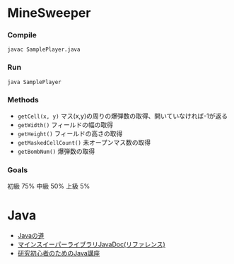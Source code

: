 # MineSweeper

### Compile

```
javac SamplePlayer.java
```

### Run

```
java SamplePlayer
```

### Methods
- `getCell(x, y)` マス(x,y)の周りの爆弾数の取得、開いていなければ-1が返る
- `getWidth()` フィールドの幅の取得
- `getHeight()` フィールドの高さの取得
- `getMaskedCellCount()` 未オープンマス数の取得
- `getBombNum()` 爆弾数の取得

### Goals
初級 75%
中級 50%
上級 5%

# Java

- [Javaの道](http://www.javaroad.jp/)
- [マインスイーパーライブラリJavaDoc(リファレンス)](http://syrinx.q.t.u-tokyo.ac.jp/tori/lecture/2014/bprog/doc/)
- [研究初心者のためのJava講座](http://syrinx.q.t.u-tokyo.ac.jp/tori/java/)
